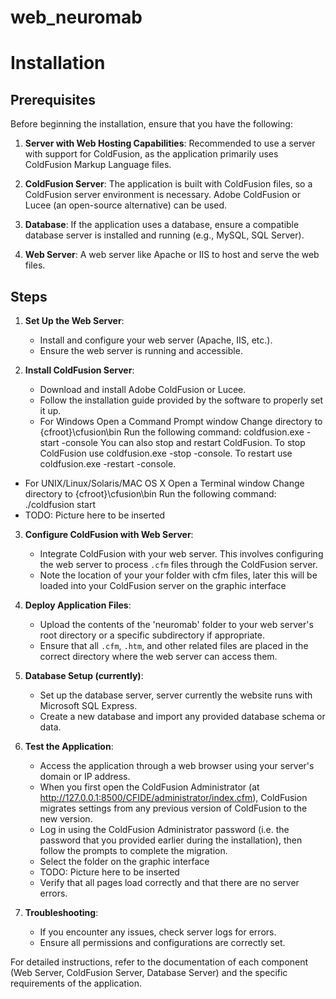 # web_neuromab

# Installation

## Prerequisites

Before beginning the installation, ensure that you have the following:

1. **Server with Web Hosting Capabilities**: Recommended to use a server with support for ColdFusion, as the application primarily uses ColdFusion Markup Language files.

2. **ColdFusion Server**: The application is built with ColdFusion files, so a ColdFusion server environment is necessary. Adobe ColdFusion or Lucee (an open-source alternative) can be used.

3. **Database**: If the application uses a database, ensure a compatible database server is installed and running (e.g., MySQL, SQL Server).

4. **Web Server**: A web server like Apache or IIS to host and serve the web files.

## Steps

1. **Set Up the Web Server**:
   - Install and configure your web server (Apache, IIS, etc.).
   - Ensure the web server is running and accessible.

2. **Install ColdFusion Server**:
   - Download and install Adobe ColdFusion or Lucee.
   - Follow the installation guide provided by the software to properly set it up.
   - For Windows
Open a Command Prompt window
Change directory to {cfroot}\cfusion\bin
Run the following command: coldfusion.exe -start -console
You can also stop and restart ColdFusion. To stop ColdFusion use coldfusion.exe -stop -console. To restart use coldfusion.exe -restart -console.
 - For UNIX/Linux/Solaris/MAC OS X
Open a Terminal window
Change directory to {cfroot}\cfusion\bin
Run the following command: ./coldfusion start
- TODO: Picture here to be inserted

3. **Configure ColdFusion with Web Server**:
   - Integrate ColdFusion with your web server. This involves configuring the web server to process `.cfm` files through the ColdFusion server.
   - Note the location of your your folder with cfm files, later this will be loaded into your ColdFusion server on the graphic interface

4. **Deploy Application Files**:
   - Upload the contents of the 'neuromab' folder to your web server's root directory or a specific subdirectory if appropriate.
   - Ensure that all `.cfm`, `.htm`, and other related files are placed in the correct directory where the web server can access them.

5. **Database Setup (currently)**:
   - Set up the database server, server currently the website runs with Microsoft SQL Express.
   - Create a new database and import any provided database schema or data.

6. **Test the Application**:
   - Access the application through a web browser using your server's domain or IP address.
   - When you first open the ColdFusion Administrator (at http://127.0.0.1:8500/CFIDE/administrator/index.cfm), ColdFusion migrates settings from any previous version of ColdFusion to the new version.
   - Log in using the ColdFusion Administrator password (i.e. the password that you provided earlier during the installation), then follow the prompts to complete the migration.
   - Select the folder on the graphic interface
   - TODO: Picture here to be inserted
   - Verify that all pages load correctly and that there are no server errors.

7. **Troubleshooting**:
   - If you encounter any issues, check server logs for errors.
   - Ensure all permissions and configurations are correctly set.

For detailed instructions, refer to the documentation of each component (Web Server, ColdFusion Server, Database Server) and the specific requirements of the application.

